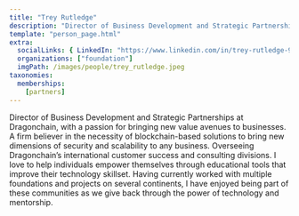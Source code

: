 ```yaml
---
title: "Trey Rutledge"
description: "Director of Business Development and Strategic Partnerships at Dragonchain, with a passion for bringing new value avenues to businesses."
template: "person_page.html"
extra:
  socialLinks: { LinkedIn: "https://www.linkedin.com/in/trey-rutledge-99220943/"}
  organizations: ["foundation"]
  imgPath: /images/people/trey_rutledge.jpeg
taxonomies:
  memberships:
    [partners]
---
```


Director of Business Development and Strategic Partnerships at Dragonchain, with a passion for bringing new value avenues to businesses. A firm believer in the necessity of blockchain-based solutions to bring new dimensions of security and scalability to any business. Overseeing Dragonchain’s international customer success and consulting divisions. I love to help individuals empower themselves through educational tools that improve their technology skillset. Having currently worked with multiple foundations and projects on several continents, I have enjoyed being part of these communities as we give back through the power of technology and mentorship.